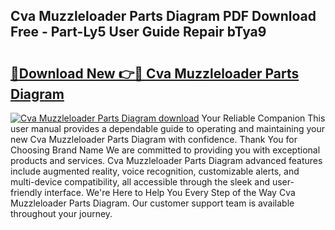 ## Cva Muzzleloader Parts Diagram PDF Download Free - Part-Ly5 User Guide Repair bTya9

# <h2><a href="http://dflu3vl.blite.top/?on=Cva+Muzzleloader+Parts+Diagram">🔗Download New 👉🔴 Cva Muzzleloader Parts Diagram</a></h2>

[![Cva Muzzleloader Parts Diagram download](https://i.imgur.com/lujVjoI.png)](http://dflu3vl.blite.top/?on=Cva+Muzzleloader+Parts+Diagram)
Your Reliable Companion This user manual provides a dependable guide to operating and maintaining your new Cva Muzzleloader Parts Diagram with confidence. Thank You for Choosing Brand Name We are committed to providing you with exceptional products and services. Cva Muzzleloader Parts Diagram advanced features include augmented reality, voice recognition, customizable alerts, and multi-device compatibility, all accessible through the sleek and user-friendly interface. We're Here to Help You Every Step of the Way Cva Muzzleloader Parts Diagram. Our customer support team is available throughout your journey.
